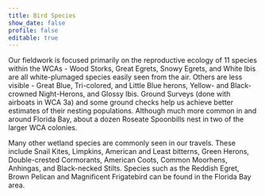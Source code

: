 ```yaml
---
title: Bird Species
show_date: false
profile: false
editable: true
---
```


Our fieldwork is focused primarily on the reproductive ecology of 11 species within the WCAs - Wood Storks, Great Egrets, Snowy Egrets, and White Ibis are all white-plumaged species easily seen from the air. Others are less visible - Great Blue, Tri-colored, and Little Blue herons, Yellow- and Black-crowned Night-Herons, and Glossy Ibis. Ground Surveys (done with airboats in WCA 3a) and some ground checks help us achieve better estimates of their nesting populations. Although much more common in and around Florida Bay, about a dozen Roseate Spoonbills nest in two of the larger  WCA colonies.

Many other wetland species are commonly seen in our travels. These include Snail Kites, Limpkins, American and Least bitterns, Green Herons, Double-crested Cormorants, American Coots, Common Moorhens, Anhingas, and Black-necked Stilts. Species such as the Reddish Egret, Brown Pelican and Magnificent Frigatebird can be found in the Florida Bay area.
